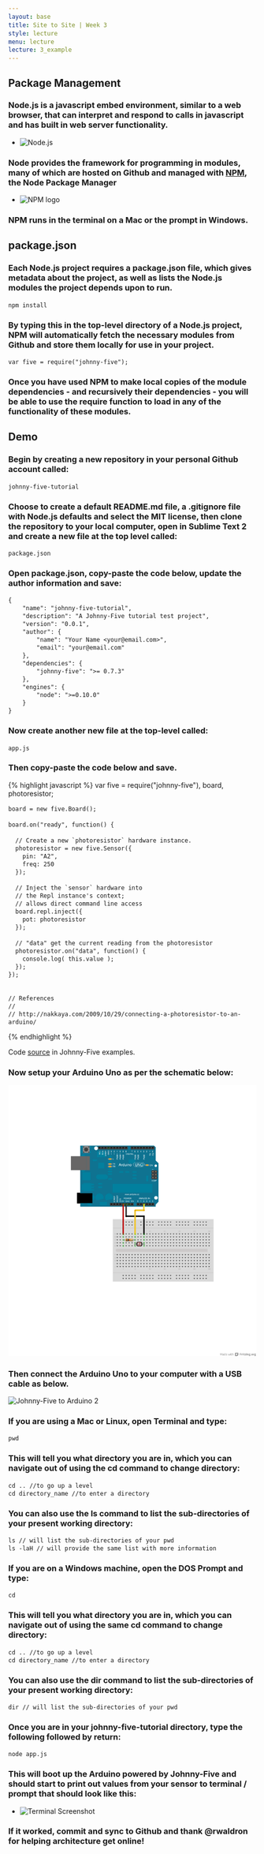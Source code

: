 ```yaml
---
layout: base
title: Site to Site | Week 3
style: lecture
menu: lecture
lecture: 3_example
---
```

## Package Management

### Node.js is a javascript embed environment, similar to a web browser, that can interpret and respond to calls in javascript and has built in web server functionality.

*	![Node.js](http://nodejs.org/images/logos/nodejs-1280x1024.png)

### Node provides the framework for programming in modules, many of which are hosted on Github and managed with [NPM](https://npmjs.org/), the Node Package Manager

*	![NPM logo](https://npmjs.org/static/npm.png)

### NPM runs in the terminal on a Mac or the prompt in Windows.

## package.json

### Each Node.js project requires a package.json file, which gives metadata about the project, as well as lists the Node.js modules the project depends upon to run.

	npm install

### By typing this in the top-level directory of a Node.js project, NPM will automatically fetch the necessary modules from Github and store them locally for use in your project.

	var five = require("johnny-five");

### Once you have used NPM to make local copies of the module dependencies - and recursively their dependencies - you will be able to use the require function to load in any of the functionality of these modules.

## Demo

### Begin by creating a new repository in your personal Github account called:

	johnny-five-tutorial

### Choose to create a default README.md file, a .gitignore file with Node.js defaults and select the MIT license, then clone the repository to your local computer, open in Sublime Text 2 and create a new file at the top level called:

	package.json

### Open package.json, copy-paste the code below, update the author information and save:
	
	{
		"name": "johnny-five-tutorial",
	 	"description": "A Johnny-Five tutorial test project",
	 	"version": "0.0.1",
		"author": {
			"name": "Your Name <your@email.com>",
			"email": "your@email.com"
		},
		"dependencies": {
			"johnny-five": ">= 0.7.3"
		},
		"engines": {
			"node": ">=0.10.0"
		}
	}

### Now create another new file at the top-level called:

	app.js

### Then copy-paste the code below and save.

{% highlight javascript %}
	var five = require("johnny-five"),
	    board, photoresistor;

	board = new five.Board();

	board.on("ready", function() {

	  // Create a new `photoresistor` hardware instance.
	  photoresistor = new five.Sensor({
	    pin: "A2",
	    freq: 250
	  });

	  // Inject the `sensor` hardware into
	  // the Repl instance's context;
	  // allows direct command line access
	  board.repl.inject({
	    pot: photoresistor
	  });

	  // "data" get the current reading from the photoresistor
	  photoresistor.on("data", function() {
	    console.log( this.value );
	  });
	});


	// References
	//
	// http://nakkaya.com/2009/10/29/connecting-a-photoresistor-to-an-arduino/
{% endhighlight %}

Code [source](https://github.com/rwaldron/johnny-five/blob/master/docs/photoresistor.md) in Johnny-Five examples.


### Now setup your Arduino Uno as per the schematic below:

![Fritzing for Photoresistor](https://github.com/rwaldron/johnny-five/raw/master/docs/breadboard/photoresistor.png)

### Then connect the Arduino Uno to your computer with a USB cable as below.

![Johnny-Five to Arduino 2](https://raw.github.com/site2site/site2site.github.io/master/images/lectures/week3/johnny-five2.png)


### If you are using a Mac or Linux, open Terminal and type:
	
	pwd

### This will tell you what directory you are in, which you can navigate out of using the cd command to change directory:

	cd .. //to go up a level
	cd directory_name //to enter a directory

### You can also use the ls command to list the sub-directories of your present working directory:

	ls // will list the sub-directories of your pwd
	ls -laH // will provide the same list with more information

### If you are on a Windows machine, open the DOS Prompt and type:
	
	cd

### This will tell you what directory you are in, which you can navigate out of using the same cd command to change directory:

	cd .. //to go up a level
	cd directory_name //to enter a directory

### You can also use the dir command to list the sub-directories of your present working directory:

	dir // will list the sub-directories of your pwd

### Once you are in your johnny-five-tutorial directory, type the following followed by return:

	node app.js

### This will boot up the Arduino powered by Johnny-Five and should start to print out values from your sensor to terminal / prompt that should look like this:

*	![Terminal Screenshot]()


### If it worked, commit and sync to Github and thank @rwaldron for helping architecture get online!